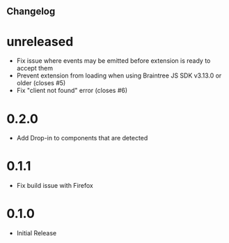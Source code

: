 ## Changelog

# unreleased

- Fix issue where events may be emitted before extension is ready to accept them
- Prevent extension from loading when using Braintree JS SDK v3.13.0 or older (closes #5)
- Fix "client not found" error (closes #6)

# 0.2.0

- Add Drop-in to components that are detected

# 0.1.1

- Fix build issue with Firefox

# 0.1.0

- Initial Release
